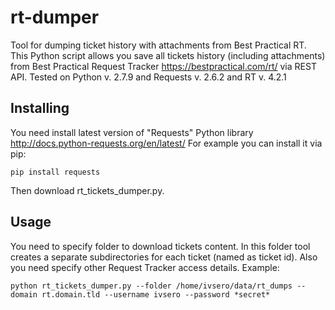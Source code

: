 # rt-dumper
Tool for dumping ticket history with attachments from Best Practical RT.
This Python script allows you save all tickets history (including attachments) from Best Practical Request Tracker https://bestpractical.com/rt/ via REST API.
Tested on Python v. 2.7.9 and Requests v. 2.6.2 and RT v. 4.2.1

## Installing
You need install latest version of "Requests" Python library http://docs.python-requests.org/en/latest/ For example you can install it via pip:
```
pip install requests
```

Then download rt_tickets_dumper.py.

## Usage
You need to specify folder to download tickets content. In this folder tool creates a separate subdirectories for each ticket (named as ticket id).
Also you need specify other Request Tracker access details.
Example:
```
python rt_tickets_dumper.py --folder /home/ivsero/data/rt_dumps --domain rt.domain.tld --username ivsero --password *secret*
```
